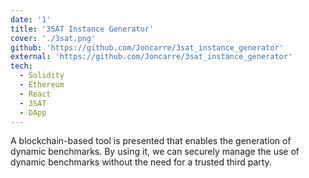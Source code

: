 ```yaml
---
date: '1'
title: '3SAT Instance Generator'
cover: './3sat.png'
github: 'https://github.com/Joncarre/3sat_instance_generator'
external: 'https://github.com/Joncarre/3sat_instance_generator'
tech:
  - Solidity
  - Ethereum
  - React
  - 3SAT
  - DApp
---
```


A blockchain-based tool is presented that enables
the generation of dynamic benchmarks. By using it, we can securely manage the use of dynamic benchmarks without the need for a trusted third party.
